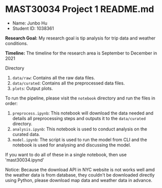 # MAST30034 Project 1 README.md
- Name: Junbo Hu
- Student ID: 1038361

**Research Goal:** My research goal is tip analysis for trip data and weather conditions.

**Timeline:** The timeline for the research area is September to December in 2021

Directory
1. `data/raw`: Contains all the raw data files.
2. `data/curated`: Contains all the preprocessed data files.
3. `plots`: Output plots.

To run the pipeline, please visit the `notebook` directory and run the files in order:
1. `preprocess.ipynb`: This notebook will download the data needed and details all preprocessing steps and outputs it to the `data/curated` directory.
2. `analysis.ipynb`: This notebook is used to conduct analysis on the curated data.
3. `model.ipynb`: The script is used to run the model from CLI and the notebook is used for analysing and discussing the model.

If you want to do all of these in a single notebook, then use 'mast30034.ipynd'

Notice: Because the download API in NYC website is not works well amd the weather data is from database, they couldn't be downloaded directly using Python, please download map data and weather data in advance.
